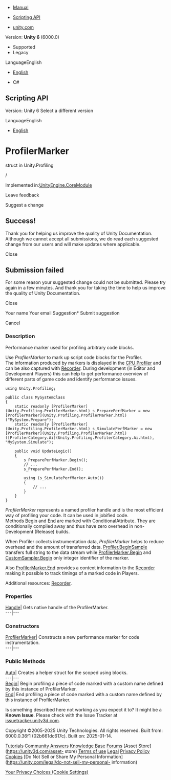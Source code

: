 [ ]()

  * [Manual](../Manual/index.html)
  * [Scripting API](../ScriptReference/index.html)

  * [unity.com](https://unity.com/)

Version: **Unity 6** (6000.0)

  * Supported
  * Legacy

LanguageEnglish

  * [English]()

  * C#

[ ](https://docs.unity3d.com)

## Scripting API

Version: Unity 6 Select a different version

LanguageEnglish

  * [English]()

# ProfilerMarker

struct in Unity.Profiling

/

Implemented in:[UnityEngine.CoreModule](UnityEngine.CoreModule.html)

Leave feedback

Suggest a change

## Success!

Thank you for helping us improve the quality of Unity Documentation. Although
we cannot accept all submissions, we do read each suggested change from our
users and will make updates where applicable.

Close

## Submission failed

For some reason your suggested change could not be submitted. Please <a>try
again</a> in a few minutes. And thank you for taking the time to help us
improve the quality of Unity Documentation.

Close

Your name Your email Suggestion* Submit suggestion

Cancel

[ ]()

### Description

Performance marker used for profiling arbitrary code blocks.

Use _ProfilerMarker_ to mark up script code blocks for the Profiler.  
The information produced by markers is displayed in the [CPU
Profiler](../Manual/ProfilerCPU.html) and can be also captured with
[Recorder](Profiling.Recorder.html). During development (in Editor and
Development Players) this can help to get performance overview of different
parts of game code and identify performance issues.

    
    
    using Unity.Profiling;  
      
    public class MySystemClass
    {
        static readonly [ProfilerMarker](Unity.Profiling.ProfilerMarker.html) s_PreparePerfMarker = new [ProfilerMarker](Unity.Profiling.ProfilerMarker.html)("MySystem.Prepare");
        static readonly [ProfilerMarker](Unity.Profiling.ProfilerMarker.html) s_SimulatePerfMarker = new [ProfilerMarker](Unity.Profiling.ProfilerMarker.html)([ProfilerCategory.Ai](Unity.Profiling.ProfilerCategory.Ai.html), "MySystem.Simulate");  
      
        public void UpdateLogic()
        {
            s_PreparePerfMarker.Begin();
            // ...
            s_PreparePerfMarker.End();  
      
            using (s_SimulatePerfMarker.Auto())
            {
                // ...
            }
        }
    }
    

_ProfilerMarker_ represents a named profiler handle and is the most efficient
way of profiling your code. It can be used in jobified code.  
Methods [Begin](Unity.Profiling.ProfilerMarker.Begin.html) and
[End](Unity.Profiling.ProfilerMarker.End.html) are marked with
ConditionalAttribute. They are conditionally compiled away and thus have zero
overhead in non-Development (Release) builds.  
  
When Profiler collects instrumentation data, _ProfilerMarker_ helps to reduce
overhead and the amount of transferred data.
[Profiler.BeginSample](Profiling.Profiler.BeginSample.html) transfers full
string to the data stream while
[ProfilerMarker.Begin](Unity.Profiling.ProfilerMarker.Begin.html) and
[CustomSampler.Begin](Profiling.CustomSampler.Begin.html) only integer
identifier of the marker.  
  
Also [ProfilerMarker.End](Unity.Profiling.ProfilerMarker.End.html) provides a
context information to the [Recorder](Profiling.Recorder.html) making it
possible to track timings of a marked code in Players.  
  
Additional resources: [Recorder](Profiling.Recorder.html).

### Properties

[Handle](Unity.Profiling.ProfilerMarker.Handle.html)| Gets native handle of
the ProfilerMarker.  
---|---  
  
### Constructors

[ProfilerMarker](Unity.Profiling.ProfilerMarker-ctor.html)| Constructs a new
performance marker for code instrumentation.  
---|---  
  
### Public Methods

[Auto](Unity.Profiling.ProfilerMarker.Auto.html)| Creates a helper struct for
the scoped using blocks.  
---|---  
[Begin](Unity.Profiling.ProfilerMarker.Begin.html)| Begin profiling a piece of
code marked with a custom name defined by this instance of ProfilerMarker.  
[End](Unity.Profiling.ProfilerMarker.End.html)| End profiling a piece of code
marked with a custom name defined by this instance of ProfilerMarker.  
  
Is something described here not working as you expect it to? It might be a
**Known Issue**. Please check with the Issue Tracker at
[issuetracker.unity3d.com](https://issuetracker.unity3d.com).

Copyright ©2005-2025 Unity Technologies. All rights reserved. Built from:
6000.0.36f1 (02b661dc617c). Built on: 2025-01-14.

[Tutorials](https://unity3d.com/learn) [Community
Answers](https://answers.unity3d.com) [Knowledge
Base](https://support.unity3d.com/hc/en-us)
[Forums](https://forum.unity3d.com) [Asset Store](https://unity3d.com/asset-
store) [Terms of use](https://docs.unity3d.com/Manual/TermsOfUse.html)
[Legal](https://unity.com/legal) [Privacy
Policy](https://unity.com/legal/privacy-policy)
[Cookies](https://unity.com/legal/cookie-policy) [Do Not Sell or Share My
Personal Information](https://unity.com/legal/do-not-sell-my-personal-
information)

[Your Privacy Choices (Cookie Settings)](javascript:void\(0\);)

